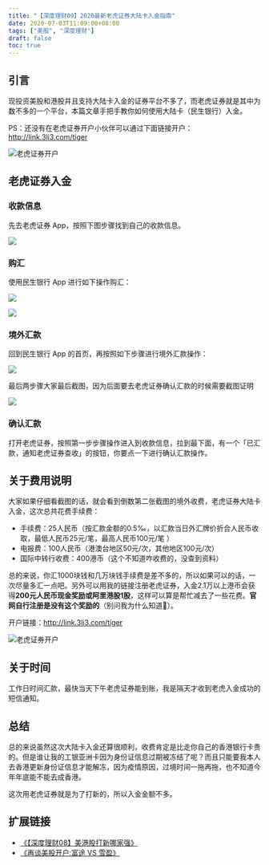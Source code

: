 ```yaml
---
title: "【深度理财09】2020最新老虎证券大陆卡入金指南"
date: 2020-07-03T11:09:00+08:00
tags: ["美股", "深度理财"] 
draft: false
toc: true
---
```


## 引言

现投资美股和港股并且支持大陆卡入金的证券平台不多了，而老虎证券就是其中为数不多的一个平台，本篇文章手把手教你如何使用大陆卡（民生银行）入金。

PS：还没有在老虎证券开户小伙伴可以通过下面链接开户：<http://link.3li3.com/tiger>

![老虎证券开户](https://blog-1251237404.cos.ap-guangzhou.myqcloud.com/itiger.png!s)

<!--more-->

## 老虎证券入金

### 收款信息

先去老虎证券 App，按照下图步骤找到自己的收款信息。


![](https://blog-1251237404.cos.ap-guangzhou.myqcloud.com/IMG_4317.JPG)

### 购汇

使用民生银行 App 进行如下操作购汇：

![](https://blog-1251237404.cos.ap-guangzhou.myqcloud.com/IMG_4294.JPG)


![](https://blog-1251237404.cos.ap-guangzhou.myqcloud.com/IMG_4304.JPG)

### 境外汇款

回到民生银行 App 的首页，再按照如下步骤进行境外汇款操作：

![](https://blog-1251237404.cos.ap-guangzhou.myqcloud.com/IMG_4305.JPG)

最后两步骤大家最后截图，因为后面要去老虎证券确认汇款的时候需要截图证明

![](https://blog-1251237404.cos.ap-guangzhou.myqcloud.com/IMG_4307.JPG)

### 确认汇款

打开老虎证券，按照第一步步骤操作进入到收款信息，拉到最下面，有一个「已汇款，通知老虎证券查收」的按钮，你要点一下进行确认汇款操作。

## 关于费用说明

大家如果仔细看截图的话，就会看到倒数第二张截图的境外收费，老虎证券大陆卡入金，这次总共花费手续费：

- 手续费：25人民币（按汇款金额的0.5‰，以汇款当日外汇牌价折合人民币收取，最低人民币25元/笔，最高人民币100元/笔 ）
- 电报费：100人民币（港澳台地区50元/次，其他地区100元/次）
- 国际中转行收费：400港币（这个不知道咋收费的，没查到资料）

总的来说，你汇1000块钱和几万块钱手续费是差不多的，所以如果可以的话，一次尽量多汇一点吧。另外可以用我的链接注册老虎证券，入金2.1万以上港币会获得**200元人民币现金奖励或阿里港股1股**，这样可以算是帮忙减去了一些花费。**官网自行注册是没有这个奖励的**（别问我为什么知道🤦‍）。

开户链接：<http://link.3li3.com/tiger>

![老虎证券开户](https://blog-1251237404.cos.ap-guangzhou.myqcloud.com/itiger.png!s)

## 关于时间

工作日时间汇款，最快当天下午老虎证券能到账，我是隔天才收到老虎入金成功的短信通知。

## 总结

总的来说虽然这次大陆卡入金还算很顺利，收费肯定是比走你自己的香港银行卡贵的。但是谁让我的工银亚洲卡因为身份证信息过期被冻结了呢？而且只能要我本人去香港更新身份证信息才能解冻，因为疫情原因，过境时间一拖再拖，也不知道今年年底能不能去成香港。

这次用老虎证券就是为了打新的，所以入金金额不多。

## 扩展链接

- [《【深度理财08】美港股打新哪家强》](https://blog.forecho.com/financedeep-08.html)
- [《再谈美股开户:富途 VS 雪盈》](https://blog.forecho.com/talk-about-us-stocks-account-again.html)